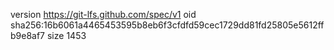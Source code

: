 version https://git-lfs.github.com/spec/v1
oid sha256:16b6061a4465453595b8eb6f3cfdfd59cec1729dd81fd25805e5612ffb9e8af7
size 1453
